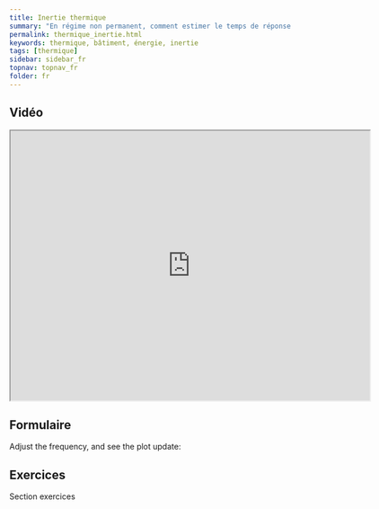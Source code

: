 ```yaml
---
title: Inertie thermique
summary: "En régime non permanent, comment estimer le temps de réponse d'un bâtiment"
permalink: thermique_inertie.html
keywords: thermique, bâtiment, énergie, inertie
tags: [thermique]
sidebar: sidebar_fr
topnav: topnav_fr
folder: fr
---
```


## Vidéo

<iframe src="https://player.vimeo.com/video/142244633?color=ff9933&portrait=0" width="640" height="480" frameborder="1" webkitallowfullscreen mozallowfullscreen allowfullscreen></iframe>

## Formulaire

Adjust the frequency, and see the plot update:


## Exercices

Section exercices
